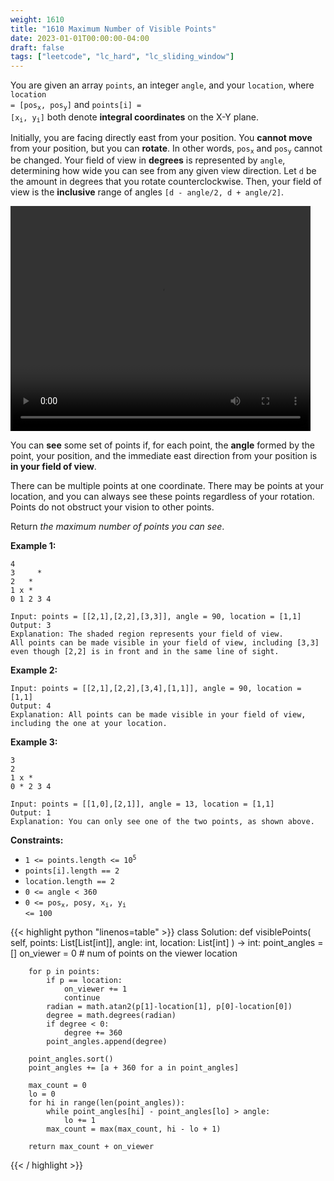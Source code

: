 ```yaml
---
weight: 1610
title: "1610 Maximum Number of Visible Points"
date: 2023-01-01T00:00:00-04:00
draft: false
tags: ["leetcode", "lc_hard", "lc_sliding_window"]
---
```


You are given an array `points`, an integer `angle`, and your `location`, where <code>location = [pos<sub>x</sub>, pos<sub>y</sub>]</code> and <code>points[i] = [x<sub>i</sub>, y<sub>i</sub>]</code> both denote **integral coordinates** on the X-Y plane.

Initially, you are facing directly east from your position. You **cannot move** from your position, but you can **rotate**. In other words, <code>pos<sub>x</sub></code> and <code>pos<sub>y</sub></code> cannot be changed. Your field of view in **degrees** is represented by `angle`, determining how wide you can see from any given view direction. Let `d` be the amount in degrees that you rotate counterclockwise. Then, your field of view is the **inclusive** range of angles `[d - angle/2, d + angle/2]`.

<video width="480" height="360" controls>
  <source src="https://assets.leetcode.com/uploads/2020/09/30/angle.mp4" type="video/mp4">
Your browser does not support the video tag.
</video>

You can **see** some set of points if, for each point, the **angle** formed by the point, your position, and the immediate east direction from your position is **in your field of view**.

There can be multiple points at one coordinate. There may be points at your location, and you can always see these points regardless of your rotation. Points do not obstruct your vision to other points.

Return _the maximum number of points you can see_.

**Example 1:**
```
4
3     *
2   *
1 x *
0 1 2 3 4

Input: points = [[2,1],[2,2],[3,3]], angle = 90, location = [1,1]
Output: 3
Explanation: The shaded region represents your field of view.
All points can be made visible in your field of view, including [3,3]
even though [2,2] is in front and in the same line of sight.
```
**Example 2:**
```
Input: points = [[2,1],[2,2],[3,4],[1,1]], angle = 90, location = [1,1]
Output: 4
Explanation: All points can be made visible in your field of view,
including the one at your location.
```
**Example 3:**
```
3
2
1 x *
0 * 2 3 4

Input: points = [[1,0],[2,1]], angle = 13, location = [1,1]
Output: 1
Explanation: You can only see one of the two points, as shown above.
```

**Constraints:**
- <code>1 <= points.length <= 10<sup>5</sup></code>
- `points[i].length == 2`
- `location.length == 2`
- `0 <= angle < 360`
- <code>0 <= pos<sub>x</sub>, posy, x<sub>i</sub>, y<sub>i</sub> <= 100</code>

<div class="tabs"></div>
<div class="tab-content">
<div id="python" class="lang">
{{< highlight python "linenos=table" >}}
class Solution:
    def visiblePoints(
        self,
        points: List[List[int]],
        angle: int,
        location: List[int]
    ) -> int:
        point_angles = []
        on_viewer = 0 # num of points on the viewer location

        for p in points:
            if p == location:
                on_viewer += 1
                continue
            radian = math.atan2(p[1]-location[1], p[0]-location[0])
            degree = math.degrees(radian)
            if degree < 0:
                degree += 360
            point_angles.append(degree)
        
        point_angles.sort()
        point_angles += [a + 360 for a in point_angles]

        max_count = 0
        lo = 0
        for hi in range(len(point_angles)):
            while point_angles[hi] - point_angles[lo] > angle:
                lo += 1
            max_count = max(max_count, hi - lo + 1)

        return max_count + on_viewer
{{< / highlight >}}
</div>
</div>
